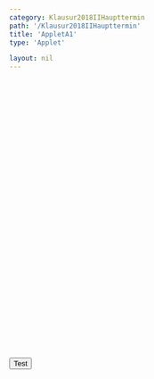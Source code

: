 ```yaml
---
category: Klausur2018IIHaupttermin
path: '/Klausur2018IIHaupttermin'
title: 'AppletA1'
type: 'Applet'

layout: nil
---
```

<link type="text/css" href="https://cdnjs.cloudflare.com/ajax/libs/jsxgraph/0.99.6/jsxgraph.css"><link rel="stylesheet" type="text/css" href="//cdnjs.cloudflare.com/ajax/libs/jsxgraph/0.99.7/jsxgraph.css" />
<div id="b9bf3ce5-c5cf-4d8b-9c16-7a87505d87c8" class="jxgbox" style="width:500px; height:500px">
<script type="text/javascript">
    (function test() {
	
	//board
var board = JXG.JSXGraph.initBoard('b9bf3ce5-c5cf-4d8b-9c16-7a87505d87c8', {
                boundingbox: [-2, 55000, 5, -5000],
                axis: true
                
            });  
           
var f = x => 5000 * (Math.pow(1.75, x));

var  Gf = board.create('functiongraph', [f, 0, 20]);

var glider = board.create('glider', [3, f(3), Gf], {color: 'orange', size:2, label:{fontsize:16}});

var coords = board.create('text', [0.5, 27500, function(){
	return 'A( ' + JXG.toFixed(glider.X(), 2) + ' | ' + JXG.toFixed(glider.Y(), 0) + ')';
}], {fontsize: 18});

var temp = function()
{
return JXG.toFixed(((JXG.toFixed(glider.Y()-5000, 0))/5000) * 100, 0);
};

var cooling = board.create('text', [0.5, 25000, function(){
return 'Zunahme: '+ temp() + '%';
}], {fontsize: 18});

board.create('text', [-1, 48000, '2018 HT MatII/III A1'], {fontsize: 18});

var x_l = board.create('line', [glider, function(){return [glider.X(), 0];}], {color:'gray'});
var y_l = board.create('line', [glider, function(){return [0, glider.Y()];}], {color:'gray'});




})()
  </script>
  
  </div>
<form><input type='button' value="Test" onClick="test();"></form>